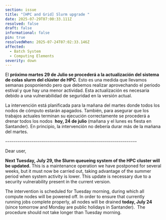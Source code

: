 ```yaml
---
section: issue
title: "[HPC and Grid] Slurm upgrade "
date: 2025-07-29T07:00:33.111Z
resolved: false
draft: false
informational: false
pin: true
resolvedWhen: 2025-07-24T07:02:33.146Z
affected:
  - Batch System
  - Computing Elements
severity: down
---
```

El **próximo martes 29 de Julio se procederá a la actualización del sistema de colas slurm del clúster de HPC**. Esto es una medida que llevamos semanas posponiendo pero que debemos realizar aprovechando el periodo estival y que hay una menor actividad. Esta actualización es necesaria debido a una vulnerabilidad de seguridad en la versión actual. 

La intervención está planificada para la mañana del martes donde todos los nodos de cómputo estarán apagados. También, para asegurar que los trabajos actuales terminan su ejecución correctamente se procederá a drenar todos los nodos  **hoy, 24 de julio** (mañana y el lunes es fiesta en Santander). En principio, la intervención no debería durar más de la mañana del martes.

\------------------------------------------------------------------

Dear user,

**Next Tuesday, July 29, the Slurm queueing system of the HPC cluster will be updated.** This is a maintenance operation we have postponed for several weeks, but it must now be carried out, taking advantage of the summer period when system activity is lower. This update is necessary due to a security vulnerability present in the current version.

The intervention is scheduled for Tuesday morning, during which all compute nodes will be powered off. In order to ensure that currently running jobs complete properly, all nodes will be drained **today, July 24** (since tomorrow and Monday are public holidays in Santander).  The procedure should not take longer than Tuesday morning.